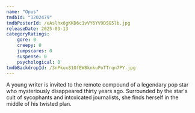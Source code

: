 ```yaml
---
name: "Opus"
tmdbId: "1202479"
tmdbPosterId: /eAslhx6gKKD6c1vVY6YV9DSG5lb.jpg
releaseDate: 2025-03-13
categoryRatings:
    gore: 0
    creepy: 0
    jumpscares: 0
    suspense: 0
    psychological: 0
tmdbBackdropId: /3nPkux81OfEW8knkuPoTTrqn7PY.jpg
---
```

A young writer is invited to the remote compound of a legendary pop star who mysteriously disappeared thirty years ago. Surrounded by the star's cult of sycophants and intoxicated journalists, she finds herself in the middle of his twisted plan.
